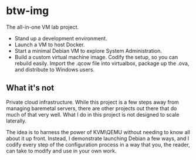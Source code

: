 # btw-img
The all-in-one VM lab project.
- Stand up a development environment.
- Launch a VM to host Docker.
- Start a minimal Debian VM to explore System Administration.
- Build a custom virtual machine image. Codify the setup, so you can rebuild easily.
  Import the .qcow file into virtualbox, package up the .ova, and distribute to
  Windows users.

## What it's not
Private cloud infrastructure. While this project is a few steps away from managing
baremetal servers, there are other projects out there that do much of that very
well. What I do in this project is not designed to scale laterally.

The idea is to harness the power of KVM\QEMU without needing to know all about it
up front. Instead, I demonstrate launching Debian a few ways, and I codify every
step of the configuration process in a way that you, the reader, can take to
modify and use in your own work.

